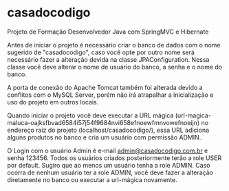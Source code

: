 # casadocodigo
Projeto de Formação Desenvolvedor Java com SpringMVC e Hibernate

Antes de iniciar o projeto é necessário criar o banco de dados com o nome sugerido de "casadocodigo", caso você opte por outro nome
será necessário fazer a alteração devida na classe JPAConfiguration. Nessa classe você deve alterar o nome de usuário do banco, a senha e
o nome do banco.

A porta de conexão do Apache Tomcat também foi alterada devido a conflitos com o MySQL Server, porém não irá atrapalhar a inicialização
e uso do projeto em outros locais.

Quando iniciar o projeto você deve executar a URL mágica (url-magica-maluca-oajksfbvad6584i57j54f9684nvi658efnoewfmnvowefnoeijn)
no endereço raíz do projeto (localhost/casadocodigo/), essa URL adiciona alguns produtos no banco e cria um usuário com permissão ADMIN.

O Login com o usuário Admin é e-mail admin@casadocodigo.com.br e senha 123456.
Todos os usuários criados posteriormente terão a role USER por default. Sugiro que ao menos um usuário tenha a role ADMIN.
Caso ocorra de nenhum usuário ter a role ADMIN, você deve fazer a alteração diretamente no banco ou executar a url-mágica novamente.
